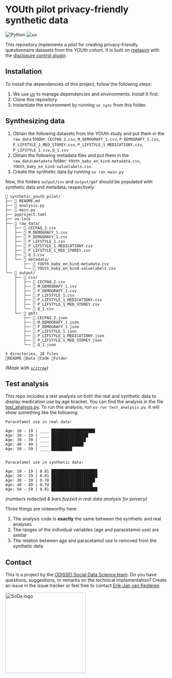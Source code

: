 # YOUth pilot privacy-friendly synthetic data
![Python](https://img.shields.io/badge/Python-3776AB?logo=python&logoColor=fff)
![uv](https://img.shields.io/endpoint?url=https://raw.githubusercontent.com/astral-sh/uv/main/assets/badge/v0.json) 

This repository implements a pilot for creating privacy-friendly questionnaire datasets from the YOUth cohort. It is built on [metasyn](https://github.com/sodascience/metasyn) with the [disclosure control plugin](https://github.com/sodascience/metasyn-disclosure-control).

## Installation

To install the dependencies of this project, follow the following steps:

1. We use [uv](https://docs.astral.sh/uv) to manage dependencies and environments. Install it first.
2. Clone this repository.
3. Instantiate the environment by running `uv sync` from this folder.

## Synthesizing data
1. Obtain the following datasets from the YOUth study and put them in the `raw_data` folder: `CECPAQ_2.csv`, `M_DEMOGRAFY_1.csv`, `P_DEMOGRAFY_1.csv`, `P_LIFSTYLE_1_MED_STOREY.csv`, `P_LIFSTYLE_1_MEDICATIONY.csv`, `P_LIFSTYLE_1.csv`, `Q_1.csv`
2. Obtain the following metadata files and put them in the `raw_data\metadata` folder: `YOUth_baby_en_kind-metadata.csv`, `YOUth_baby_en_kind-valuelabels.csv`.
3. Create the synthetic data by running `uv run main.py`

Now, the folders `output/csv` and `output/gmf` should be populated with synthetic data and metadata, respectively:

```
📁 synthetic_youth_pilot/
├── 📖 README.md
├── 📄 analysis.py
├── 📄 main.py
├── pyproject.toml
├── uv.lock
├── 📁 raw_data/
│   ├── 📜 CECPAQ_2.csv
│   ├── 📜 M_DEMOGRAFY_1.csv
│   ├── 📜 P_DEMOGRAFY_1.csv
│   ├── 📜 P_LIFSTYLE_1.csv
│   ├── 📜 P_LIFSTYLE_1_MEDICATIONY.csv
│   ├── 📜 P_LIFSTYLE_1_MED_STOREY.csv
│   ├── 📜 Q_1.csv
│   └── 📁 metadata/
│       ├── 📜 YOUth_baby_en_kind-metadata.csv
│       └── 📜 YOUth_baby_en_kind-valuelabels.csv
└── 📁 output/
    ├── 📁 csv/
    │   ├── 📜 CECPAQ_2.csv
    │   ├── 📜 M_DEMOGRAFY_1.csv
    │   ├── 📜 P_DEMOGRAFY_1.csv
    │   ├── 📜 P_LIFSTYLE_1.csv
    │   ├── 📜 P_LIFSTYLE_1_MEDICATIONY.csv
    │   ├── 📜 P_LIFSTYLE_1_MED_STOREY.csv
    │   └── 📜 Q_1.csv
    └── 📁 gmf/
        ├── 📜 CECPAQ_2.json
        ├── 📜 M_DEMOGRAFY_1.json
        ├── 📜 P_DEMOGRAFY_1.json
        ├── 📜 P_LIFSTYLE_1.json
        ├── 📜 P_LIFSTYLE_1_MEDICATIONY.json
        ├── 📜 P_LIFSTYLE_1_MED_STOREY.json
        └── 📜 Q_1.json

5 directories, 28 files
📖README 📜Data 📄Code 📁Folder
```
_(Made with [`scitree`](https://github.com/J535D165/scitree))_

## Test analysis

This repo includes a test analysis on both the real and synthetic data to display medication use by age bracket. You can find the analysis in the file [test_analysis.py](./test_analysis.py). To run this analysis, run `uv run test_analysis.py`. It will show something like the following:

```
Paracetamol use in real data:

Age: 10 - 19 | ____ ███████████████████
Age: 20 - 29 | ____ ████████████████
Age: 30 - 39 | ____ ███████████████
Age: 40 - 49 | ____ ██████████████
Age: 50 - 59 | ____ █████████


Paracetamol use in synthetic data:

Age: 10 - 19 | 0.81 ████████████████████
Age: 20 - 29 | 0.81 ████████████████████
Age: 30 - 39 | 0.78 ███████████████████
Age: 40 - 49 | 0.74 ██████████████████
Age: 50 - 59 | 0.81 ████████████████████
```
_(numbers redacted & bars fuzzed in real data analysis for privacy)_

Three things are noteworthy here:
1. The analysis code is __exactly__ the same between the synthetic and real analyses
2. The ranges of the individual variables (age and paracetamol use) are similar
3. The relation between age and paracetamol use is removed from the synthetic data

## Contact

This is a project by the [ODISSEI Social Data Science team](https://odissei-soda.nl/). Do you have questions, suggestions, or remarks on the technical implementation? Create an issue in the issue tracker or feel free to contact [Erik-Jan van Kesteren](https://github.com/vankesteren). 

<img src="https://odissei-soda.nl/images/logos/soda_logo.svg" alt="SoDa logo" width="250px"/> 